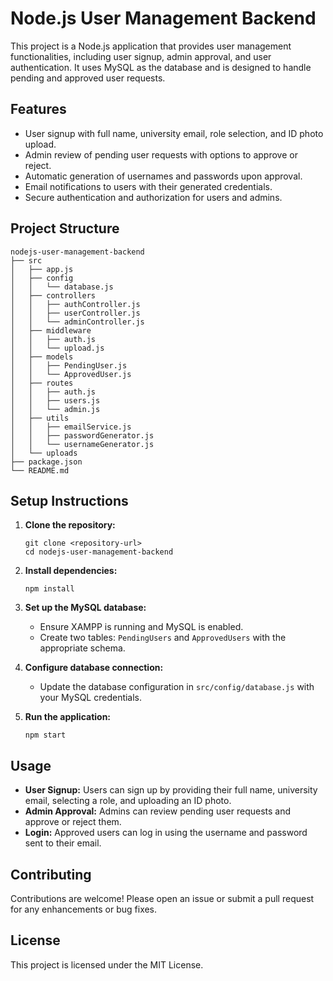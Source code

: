 # Node.js User Management Backend

This project is a Node.js application that provides user management functionalities, including user signup, admin approval, and user authentication. It uses MySQL as the database and is designed to handle pending and approved user requests.

## Features

- User signup with full name, university email, role selection, and ID photo upload.
- Admin review of pending user requests with options to approve or reject.
- Automatic generation of usernames and passwords upon approval.
- Email notifications to users with their generated credentials.
- Secure authentication and authorization for users and admins.

## Project Structure

```
nodejs-user-management-backend
├── src
│   ├── app.js
│   ├── config
│   │   └── database.js
│   ├── controllers
│   │   ├── authController.js
│   │   ├── userController.js
│   │   └── adminController.js
│   ├── middleware
│   │   ├── auth.js
│   │   └── upload.js
│   ├── models
│   │   ├── PendingUser.js
│   │   └── ApprovedUser.js
│   ├── routes
│   │   ├── auth.js
│   │   ├── users.js
│   │   └── admin.js
│   ├── utils
│   │   ├── emailService.js
│   │   ├── passwordGenerator.js
│   │   └── usernameGenerator.js
│   └── uploads
├── package.json
└── README.md
```

## Setup Instructions

1. **Clone the repository:**
   ```
   git clone <repository-url>
   cd nodejs-user-management-backend
   ```

2. **Install dependencies:**
   ```
   npm install
   ```

3. **Set up the MySQL database:**
   - Ensure XAMPP is running and MySQL is enabled.
   - Create two tables: `PendingUsers` and `ApprovedUsers` with the appropriate schema.

4. **Configure database connection:**
   - Update the database configuration in `src/config/database.js` with your MySQL credentials.

5. **Run the application:**
   ```
   npm start
   ```

## Usage

- **User Signup:** Users can sign up by providing their full name, university email, selecting a role, and uploading an ID photo.
- **Admin Approval:** Admins can review pending user requests and approve or reject them.
- **Login:** Approved users can log in using the username and password sent to their email.

## Contributing

Contributions are welcome! Please open an issue or submit a pull request for any enhancements or bug fixes.

## License

This project is licensed under the MIT License.